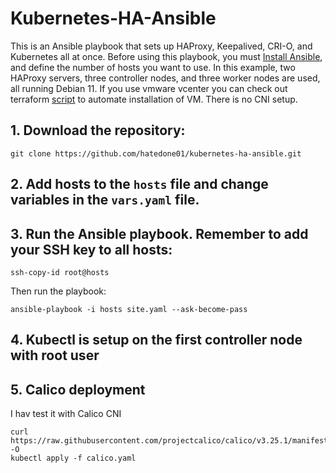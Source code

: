 # Kubernetes-HA-Ansible

This is an Ansible playbook that sets up HAProxy, Keepalived, CRI-O, and Kubernetes all at once. Before using this playbook, you must [Install Ansible](https://docs.ansible.com/ansible/latest/installation_guide/intro_installation.html "Install Ansible"), and define the number of hosts you want to use. In this example, two HAProxy servers, three controller nodes, and three worker nodes are used, all running Debian 11. If you use vmware vcenter you can check out terraform [script](https://github.com/hatedone01/terraform-kubernetes.git "script") to automate installation of VM. There is no CNI setup. 

## 1. Download the repository:
```
git clone https://github.com/hatedone01/kubernetes-ha-ansible.git
```
## 2. Add hosts to the `hosts` file and change variables in the `vars.yaml` file.

## 3. Run the Ansible playbook. Remember to add your SSH key to all hosts:
```
ssh-copy-id root@hosts
```
Then run the playbook:
```
ansible-playbook -i hosts site.yaml --ask-become-pass
```
## 4. Kubectl is setup on the first controller node with root user 

## 5. Calico deployment
I hav test it with Calico CNI
```
curl https://raw.githubusercontent.com/projectcalico/calico/v3.25.1/manifests/calico.yaml -O
kubectl apply -f calico.yaml
```


